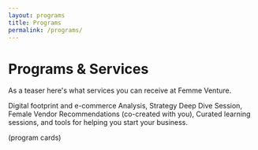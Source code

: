 ```yaml
---
layout: programs
title: Programs
permalink: /programs/
---
```


# Programs & Services

As a teaser here's what services you can receive at Femme Venture.

Digital footprint and e-commerce Analysis, Strategy Deep Dive Session, Female Vendor Recommendations (co-created with you), Curated learning sessions, and tools for helping you start your business.

(program cards)